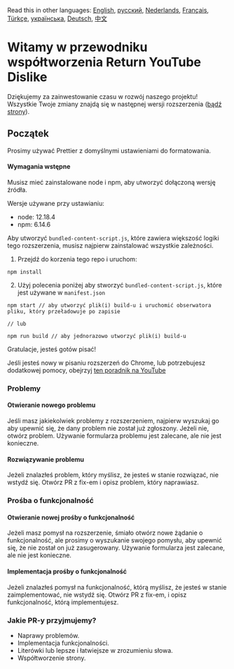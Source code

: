 Read this in other languages: [English](CONTRIBUTING.md), [русский](CONTRIBUTINGru.md), [Nederlands](CONTRIBUTINGnl.md), [Français](CONTRIBUTINGfr.md), [Türkçe](CONTRIBUTINGtr.md), [українська](CONTRIBUTINGuk.md), [Deutsch](CONTRIBUTINGde.md), [中文](CONTRIBUTINGcn.md)

# Witamy w przewodniku współtworzenia Return YouTube Dislike

Dziękujemy za zainwestowanie czasu w rozwój naszego projektu! Wszystkie Twoje zmiany znajdą się w następnej wersji rozszerzenia ([bądź strony](https://www.returnyoutubedislike.com/)).

## Początek

Prosimy używać Prettier z domyślnymi ustawieniami do formatowania.

#### Wymagania wstępne

Musisz mieć zainstalowane node i npm, aby utworzyć dołączoną wersję źródła.

Wersje używane przy ustawianiu:

- node: 12.18.4
- npm: 6.14.6

Aby utworzyć `bundled-content-script.js`, które zawiera większość logiki tego rozszerzenia, musisz najpierw zainstalować wszystkie zależności.

1. Przejdź do korzenia tego repo i uruchom:

```
npm install
```

2. Użyj polecenia poniżej aby stworzyć `bundled-content-script.js`, które jest używane w `manifest.json`

```
npm start // aby utworzyć plik(i) build-u i uruchomić obserwatora pliku, który przeładowuje po zapisie

// lub

npm run build // aby jednorazowo utworzyć plik(i) build-u
```

Gratulacje, jesteś gotów pisać!

Jeśli jesteś nowy w pisaniu rozszerzeń do Chrome, lub potrzebujesz dodatkowej pomocy, obejrzyj [ten poradnik na YouTube](https://www.youtube.com/watch?v=mdOj6HYE3_0)

### Problemy

#### Otwieranie nowego problemu

Jeśli masz jakiekolwiek problemy z rozszerzeniem, najpierw wyszukaj go aby upewnić się, że dany problem nie został już zgłoszony. Jeżeli nie, otwórz problem. Używanie formularza problemu jest zalecane, ale nie jest konieczne.

#### Rozwiązywanie problemu

Jeżeli znalazłeś problem, który myślisz, że jesteś w stanie rozwiązać, nie wstydź się. Otwórz PR z fix-em i opisz problem, który naprawiasz.

### Prośba o funkcjonalność

#### Otwieranie nowej prośby o funkcjonalność

Jeżeli masz pomysł na rozszerzenie, śmiało otwórz nowe żądanie o funkcjonalność, ale prosimy o wyszukanie swojego pomysłu, aby upewnić się, że nie został on już zasugerowany. Używanie formularza jest zalecane, ale nie jest konieczne.

#### Implementacja prośby o funkcjonalność

Jeżeli znalazłeś pomysł na funkcjonalność, którą myślisz, że jesteś w stanie zaimplementować, nie wstydź się. Otwórz PR z fix-em, i opisz funkcjonalność, którą implementujesz.

### Jakie PR-y przyjmujemy?

- Naprawy problemów.
- Implementacja funkcjonalności.
- Literówki lub lepsze i łatwiejsze w zrozumieniu słowa.
- Współtworzenie strony.
